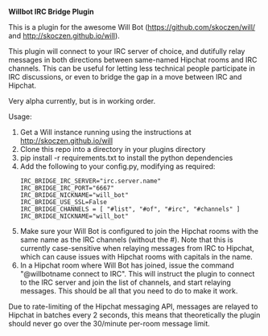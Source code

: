 **Willbot IRC Bridge Plugin**

This is a plugin for the awesome Will Bot (https://github.com/skoczen/will/ and http://skoczen.github.io/will).

This plugin will connect to your IRC server of choice, and dutifully relay messages in both directions between same-named Hipchat rooms and IRC channels. This can be useful for letting less technical people participate in IRC discussions, or even to bridge the gap in a move between IRC and Hipchat.

Very alpha currently, but is in working order.

Usage:

 1. Get a Will instance running using the instructions at http://skoczen.github.io/will
 2. Clone this repo into a directory in your plugins directory
 3. pip install -r requirements.txt to install the python dependencies
 4. Add the following to your config.py, modifying as required:
    ```
    IRC_BRIDGE_IRC_SERVER="irc.server.name" 
    IRC_BRIDGE_IRC_PORT="6667"
    IRC_BRIDGE_NICKNAME="will_bot" 
    IRC_BRIDGE_USE_SSL=False
    IRC_BRIDGE_CHANNELS = [ "#list", "#of", "#irc", "#channels" ]
    IRC_BRIDGE_NICKNAME="will_bot"
    ```
 5. Make sure your Will Bot is configured to join the Hipchat rooms with the same name as the IRC channels (without the #). Note that this is currently case-sensitive when relaying messages from IRC to Hipchat, which can cause issues with Hipchat rooms with capitals in the name.
 6. In a Hipchat room where Will Bot has joined, issue the command "@willbotname connect to IRC". This will instruct the plugin to connect to the IRC server and join the list of channels, and start relaying messages. This should be all that you need to do to make it work.

Due to rate-limiting of the Hipchat messaging API, messages are relayed to Hipchat in batches every 2 seconds, this means that theoretically the plugin should never go over the 30/minute per-room message limit.
